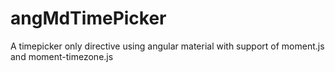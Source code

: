 # angMdTimePicker
A timepicker only directive using angular material with support of moment.js and moment-timezone.js
